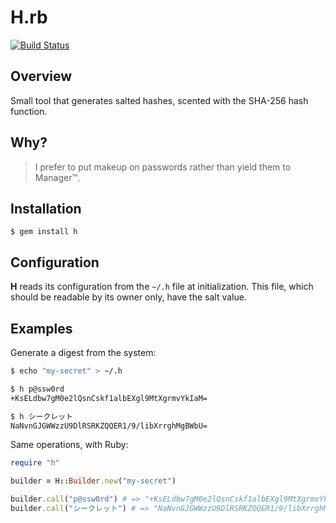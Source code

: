 # H.rb

[![Build Status](https://travis-ci.org/cyril/h.rb.svg?branch=master)](https://travis-ci.org/cyril/h.rb)

## Overview

Small tool that generates salted hashes, scented with the SHA-256 hash function.

## Why?

> I prefer to put makeup on passwords rather than yield them to Manager™.

## Installation

    $ gem install h

## Configuration

**H** reads its configuration from the `~/.h` file at initialization.
This file, which should be readable by its owner only, have the salt value.

## Examples

Generate a digest from the system:

```sh
$ echo "my-secret" > ~/.h

$ h p@ssw0rd
+KsELdbw7gM0e2lQsnCskf1albEXgl9MtXgrmvYkIaM=

$ h シークレット
NaNvnGJGWWzzU9DlRSRKZQQER1/9/libXrrghMgBWbU=
```

Same operations, with Ruby:

```ruby
require "h"

builder = H::Builder.new("my-secret")

builder.call("p@ssw0rd") # => "+KsELdbw7gM0e2lQsnCskf1albEXgl9MtXgrmvYkIaM="
builder.call("シークレット") # => "NaNvnGJGWWzzU9DlRSRKZQQER1/9/libXrrghMgBWbU="
```
